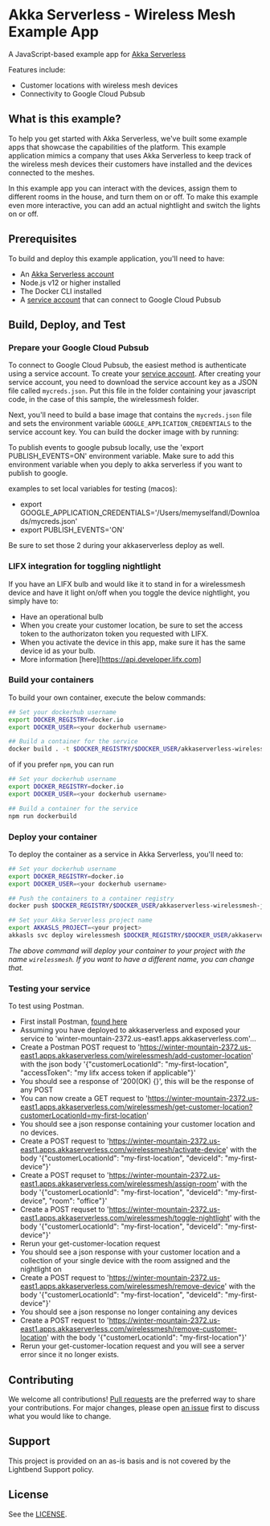 # Akka Serverless - Wireless Mesh Example App

A JavaScript-based example app for [Akka Serverless](https://developer.lightbend.com/docs/akka-serverless/)

Features include:

* Customer locations with wireless mesh devices
* Connectivity to Google Cloud Pubsub

## What is this example?

To help you get started with Akka Serverless, we've built some example apps that showcase the capabilities of the platform. This example application mimics a company that uses Akka Serverless to keep track of the wireless mesh devices their customers have installed and the devices connected to the meshes.

In this example app you can interact with the devices, assign them to different rooms in the house, and turn them on or off. To make this example even more interactive, you can add an actual nightlight and switch the lights on or off. 

## Prerequisites

To build and deploy this example application, you'll need to have:

* An [Akka Serverless account](https://docs.cloudstate.com/getting-started/lightbend-account.html)
* Node.js v12 or higher installed
* The Docker CLI installed
* A [service account](https://cloud.google.com/docs/authentication/production) that can connect to Google Cloud Pubsub

## Build, Deploy, and Test

### Prepare your Google Cloud Pubsub

To connect to Google Cloud Pubsub, the easiest method is authenticate using a service account. To create your [service account](https://cloud.google.com/docs/authentication/production#cloud-console). After creating your service account, you need to download the service account key as a JSON file called `mycreds.json`. Put this file in the folder containing your javascript code, in the case of this sample, the wirelessmesh folder.

Next, you'll need to build a base image that contains the `mycreds.json` file and sets the environment variable `GOOGLE_APPLICATION_CREDENTIALS` to the service account key. You can build the docker image with by running:

To publish events to google pubsub locally, use the 'export PUBLISH_EVENTS=ON' environment variable. Make sure to add this environment variable when you deply to akka serverless if you want to publish to google.

examples to set local variables for testing (macos):
* export GOOGLE_APPLICATION_CREDENTIALS='/Users/memyselfandI/Downloads/mycreds.json'
* export PUBLISH_EVENTS='ON'

Be sure to set those 2 during your akkaserverless deploy as well.

### LIFX integration for toggling nightlight

If you have an LIFX bulb and would like it to stand in for a wirelessmesh device and have it light on/off when you toggle the device nightlight, you simply have to:
* Have an operational bulb
* When you create your customer location, be sure to set the access token to the authorizaton token you requested with LIFX.
* When you activate the device in this app, make sure it has the same device id as your bulb.
* More information [here][https://api.developer.lifx.com]

### Build your containers

To build your own container, execute the below commands:

```bash
## Set your dockerhub username
export DOCKER_REGISTRY=docker.io
export DOCKER_USER=<your dockerhub username>

## Build a container for the service
docker build . -t $DOCKER_REGISTRY/$DOCKER_USER/akkaserverless-wirelessmesh-javascript:latest
```

of if you prefer `npm`, you can run

```bash
## Set your dockerhub username
export DOCKER_REGISTRY=docker.io
export DOCKER_USER=<your dockerhub username>

## Build a container for the service
npm run dockerbuild
```

### Deploy your container

To deploy the container as a service in Akka Serverless, you'll need to:

```bash
## Set your dockerhub username
export DOCKER_REGISTRY=docker.io
export DOCKER_USER=<your dockerhub username>

## Push the containers to a container registry
docker push $DOCKER_REGISTRY/$DOCKER_USER/akkaserverless-wirelessmesh-javascript:latest

## Set your Akka Serverless project name
export AKKASLS_PROJECT=<your project>
akkasls svc deploy wirelessmesh $DOCKER_REGISTRY/$DOCKER_USER/akkaserverless-wirelessmesh-javascript:latest --project $AKKASLS_PROJECT
```

_The above command will deploy your container to your project with the name `wirelessmesh`. If you want to have a different name, you can change that._

### Testing your service

To test using Postman.
* First install Postman, [found here](https://www.postman.com)
* Assuming you have deployed to akkaserverless and exposed your service to 'winter-mountain-2372.us-east1.apps.akkaserverless.com'...
* Create a Postman POST request to 'https://winter-mountain-2372.us-east1.apps.akkaserverless.com/wirelessmesh/add-customer-location' with the json body '{"customerLocationId": "my-first-location", "accessToken": "my lifx access token if applicable"}'
* You should see a response of '200(OK) {}', this will be the response of any POST
* You can now create a GET request to 'https://winter-mountain-2372.us-east1.apps.akkaserverless.com/wirelessmesh/get-customer-location?customerLocationId=my-first-location'
* You should see a json response containing your customer location and no devices.
* Create a POST request to 'https://winter-mountain-2372.us-east1.apps.akkaserverless.com/wirelessmesh/activate-device' with the body '{"customerLocationId": "my-first-location", "deviceId": "my-first-device"}'
* Create a POST requset to 'https://winter-mountain-2372.us-east1.apps.akkaserverless.com/wirelessmesh/assign-room' with the body '{"customerLocationId": "my-first-location", "deviceId": "my-first-device", "room": "office"}'
* Create a POST requset to 'https://winter-mountain-2372.us-east1.apps.akkaserverless.com/wirelessmesh/toggle-nightlight' with the body '{"customerLocationId": "my-first-location", "deviceId": "my-first-device"}'
* Rerun your get-customer-location request
* You should see a json response with your customer location and a collection of your single device with the room assigned and the nightlight on
* Create a POST request to 'https://winter-mountain-2372.us-east1.apps.akkaserverless.com/wirelessmesh/remove-device' with the body '{"customerLocationId": "my-first-location", "deviceId": "my-first-device"}'
* You should see a json response no longer containing any devices
* Create a POST request to 'https://winter-mountain-2372.us-east1.apps.akkaserverless.com/wirelessmesh/remove-customer-location' with the body '{"customerLocationId": "my-first-location"}'
* Rerun your get-customer-location request and you will see a server error since it no longer exists.

## Contributing

We welcome all contributions! [Pull requests](https://github.com/lightbend-labs/akkaserverless-wirelessmesh-javascript/pulls) are the preferred way to share your contributions. For major changes, please open [an issue](https://github.com/lightbend-labs/akkaserverless-wirelessmesh-javascript/issues) first to discuss what you would like to change.

## Support

This project is provided on an as-is basis and is not covered by the Lightbend Support policy.

## License

See the [LICENSE](./LICENSE).